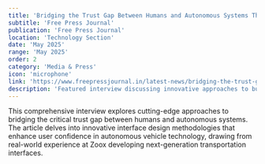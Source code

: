 ```yaml
---
title: 'Bridging the Trust Gap Between Humans and Autonomous Systems Through Intuitive Interfaces'
subtitle: 'Free Press Journal'
publication: 'Free Press Journal'
location: 'Technology Section'
date: 'May 2025'
range: 'May 2025'
order: 2
category: 'Media & Press'
icon: 'microphone'
link: 'https://www.freepressjournal.in/latest-news/bridging-the-trust-gap-between-humans-autonomous-systems-through-intuitive-interfaces'
description: 'Featured interview discussing innovative approaches to building trust between humans and autonomous systems through intuitive interface design. Explores the intersection of UX design and autonomous vehicle technology at Zoox.'
---
```


This comprehensive interview explores cutting-edge approaches to bridging the critical trust gap between humans and autonomous systems. The article delves into innovative interface design methodologies that enhance user confidence in autonomous vehicle technology, drawing from real-world experience at Zoox developing next-generation transportation interfaces.
